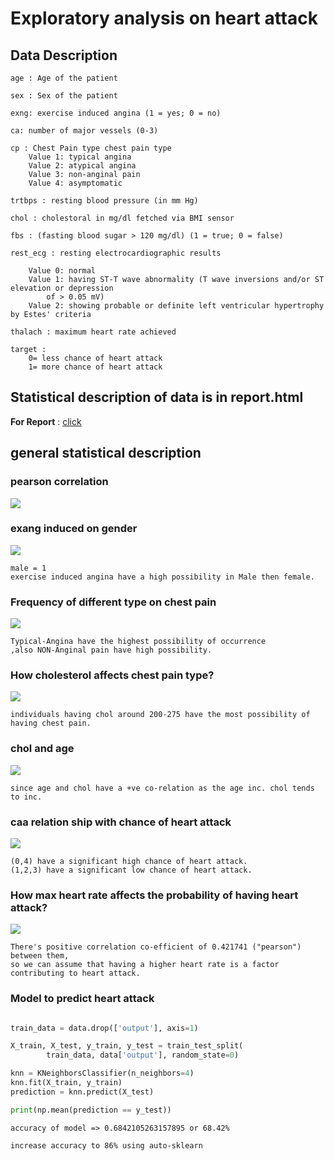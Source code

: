 # Exploratory analysis on heart attack

## Data Description

	age : Age of the patient
	
	sex : Sex of the patient
	
	exng: exercise induced angina (1 = yes; 0 = no)
	
	ca: number of major vessels (0-3)
	
	cp : Chest Pain type chest pain type
		Value 1: typical angina
		Value 2: atypical angina
		Value 3: non-anginal pain
		Value 4: asymptomatic
	
	trtbps : resting blood pressure (in mm Hg)
	
	chol : cholestoral in mg/dl fetched via BMI sensor
	
	fbs : (fasting blood sugar > 120 mg/dl) (1 = true; 0 = false)
	
	rest_ecg : resting electrocardiographic results
	
		Value 0: normal 
		Value 1: having ST-T wave abnormality (T wave inversions and/or ST elevation or depression
			of > 0.05 mV) 
		Value 2: showing probable or definite left ventricular hypertrophy by Estes' criteria
	
	thalach : maximum heart rate achieved
	
	target :
		0= less chance of heart attack
		1= more chance of heart attack

## Statistical description of data is in report.html

<b>For Report</b> : <a href="https://github.com/Sb2001nov/HeartAttack-Analysis/blob/main/report.html">click</a>

## general statistical description

### pearson correlation

![](plots/correlation.png)

### exang induced on gender


![](plots/exangWTHsex.png)

    male = 1
    exercise induced angina have a high possibility in Male then female.

### Frequency of different type on chest pain

![](plots/chestPain.png)
	
	Typical-Angina have the highest possibility of occurrence
	,also NON-Anginal pain have high possibility.

### How cholesterol affects chest pain type?

![](plots/Effect_Of_Chol_With_Cp.png)

	individuals having chol around 200-275 have the most possibility of having chest pain.

### chol and age

![](plots/cholVSage.png)
	
	since age and chol have a +ve co-relation as the age inc. chol tends to inc.


### caa relation ship with chance of heart attack

![](plots/caaRelationWithOutput.png)
	
	(0,4) have a significant high chance of heart attack.
	(1,2,3) have a significant low chance of heart attack.
	
###  How max heart rate affects the probability of having heart attack?

![](plots/heartRateVSHeartAttack.png)

	There's positive correlation co-efficient of 0.421741 ("pearson") between them,
	so we can assume that having a higher heart rate is a factor contributing to heart attack.


### Model to predict heart attack

```py

train_data = data.drop(['output'], axis=1)

X_train, X_test, y_train, y_test = train_test_split(
        train_data, data['output'], random_state=0)

knn = KNeighborsClassifier(n_neighbors=4)
knn.fit(X_train, y_train)
prediction = knn.predict(X_test)

print(np.mean(prediction == y_test))

```

	accuracy of model => 0.6842105263157895 or 68.42%

	increase accuracy to 86% using auto-sklearn
